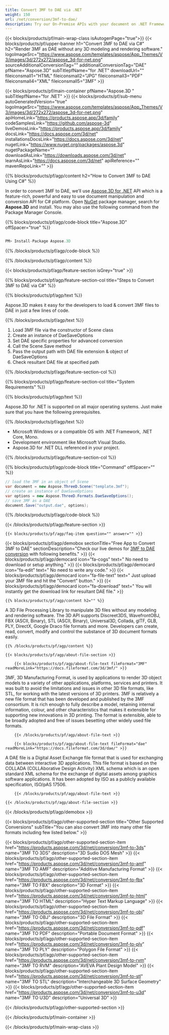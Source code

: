 ```yaml
---
title: Convert 3MF to DAE via .NET 
weight: 150
url: /net/conversion/3mf-to-dae/ 
description: Try our On-Premise APIs with your document on .NET Framework, .NET Core, Mono.
---
```


{{< blocks/products/pf/main-wrap-class isAutogenPage="true">}}
{{< blocks/products/pf/upper-banner h1="Convert 3MF to DAE via C#" h2="Render 3MF as DAE without any 3D modeling and rendering software." logoImageSrc="https://www.aspose.com/templates/aspose/App_Themes/V3/images/3d/272x272/aspose_3d-for-net.png" sourceAdditionalConversionTag="" additionalConversionTag="DAE" pfName="Aspose.3D" subTitlepfName="for .NET" downloadUrl="" fileiconsmall1="HTML" fileiconsmall2="JPG" fileiconsmall3="PDF" fileiconsmall4="XML" fileiconsmall5="3MF" >}}

{{< blocks/products/pf/main-container pfName="Aspose.3D " subTitlepfName="for .NET" >}}
{{< blocks/products/pf/sub-menu autoGeneratedVersion="true" logoImageSrc="https://www.aspose.com/templates/aspose/App_Themes/V3/images/3d/272x272/aspose_3d-for-net.png" apiHomeLink="https://products.aspose.app/3d/family" codeSamplesLink="https://github.com/aspose-3d" liveDemosLink="https://products.aspose.app/3d/family" docsLink="https://docs.aspose.com/3d/net" installationsDocsLink="https://docs.aspose.com/3d/net" nugetLink="https://www.nuget.org/packages/aspose.3d" nugetPackageName="" downloadAsLink="https://downloads.aspose.com/3d/net" learnAsLink="https://docs.aspose.com/3d/net" apiReference="" mavenRepoLink="" >}}

{{% blocks/products/pf/agp/content h2="How to Convert 3MF to DAE Using C#" %}}

 In order to convert 3MF to DAE, we’ll use
 [Aspose.3D for .NET](https://products.aspose.com/3d/net) 
 API which is a feature-rich, powerful and easy to use document manipulation and conversion API for C# platform. Open
 [NuGet](https://www.nuget.org/packages/aspose.3d) 
 package manager, search for
 **Aspose.3D** 
 and install. You may also use the following command from the Package Manager Console.

{{% blocks/products/pf/agp/code-block title="Aspose.3D" offSpacer="true" %}}

```cs

PM> Install-Package Aspose.3D

```

{{% /blocks/products/pf/agp/code-block %}}

{{% /blocks/products/pf/agp/content %}}

{{< blocks/products/pf/agp/feature-section isGrey="true" >}}

{{% blocks/products/pf/agp/feature-section-col title="Steps to Convert 3MF to DAE via C#" %}}

{{% blocks/products/pf/agp/text %}}

 Aspose.3D makes it easy for the developers to load & convert 3MF files to DAE in just a few lines of code.

{{% /blocks/products/pf/agp/text %}}

1.  Load 3MF file via the constructor of Scene class
1.  Create an instance of DaeSaveOptions
1.  Set DAE specific properties for advanced conversion
1.  Call the Scene.Save method
1.  Pass the output path with DAE file extension & object of DaeSaveOptions
1.  Check resultant DAE file at specified path

{{% /blocks/products/pf/agp/feature-section-col %}}

{{% blocks/products/pf/agp/feature-section-col title="System Requirements" %}}

{{% blocks/products/pf/agp/text %}}

 Aspose.3D for .NET is supported on all major operating systems. Just make sure that you have the following prerequisites.

{{% /blocks/products/pf/agp/text %}}

-  Microsoft Windows or a compatible OS with .NET Framework, .NET Core, Mono.
-  Development environment like Microsoft Visual Studio.
-  Aspose.3D for .NET DLL referenced in your project.

{{% /blocks/products/pf/agp/feature-section-col %}}

{{% blocks/products/pf/agp/code-block title="Command" offSpacer="" %}}

```cs
// load the 3MF in an object of Scene 
var document = new Aspose.ThreeD.Scene("template.3mf");
// create an instance of DaeSaveOptions 
var options = new Aspose.ThreeD.Formats.DaeSaveOptions();
// save 3MF as a DAE 
document.Save("output.dae", options); 

```

{{% /blocks/products/pf/agp/code-block %}}

{{< /blocks/products/pf/agp/feature-section >}}

    {{< blocks/products/pf/agp/faq-item question="" answer="" >}}
 

<!-- aboutfile Starts -->

{{< blocks/products/pf/agp/demobox sectionTitle="Free App to Convert 3MF to DAE" sectionDescription="Check our live demos for [3MF to DAE conversion](https://products.aspose.app/3d/conversion/3mf-to-dae) with following benefits." >}}
        {{< blocks/products/pf/agp/democard icon="fa-cogs" text=" No need to download or setup anything." >}}
        {{< blocks/products/pf/agp/democard icon="fa-edit" text=" No need to write any code." >}}
        {{< blocks/products/pf/agp/democard icon="fa-file-text" text=" Just upload your 3MF file and hit the \"Convert\" button." >}}
        {{< blocks/products/pf/agp/democard icon="fa-download" text=" You will instantly get the download link for resultant DAE file." >}}

    {{% blocks/products/pf/agp/content h2="" %}}

 A 3D File Processing Library to manipulate 3D files without any modeling and rendering software. The 3D API supports Discreet3DS, WavefrontOBJ, FBX (ASCII, Binary), STL (ASCII, Binary), Universal3D, Collada, glTF, GLB, PLY, DirectX, Google Draco file formats and more. Developers can create, read, convert, modify and control the substance of 3D document formats easily.



    {{% /blocks/products/pf/agp/content %}}

    {{< blocks/products/pf/agp/about-file-section >}}

        {{< blocks/products/pf/agp/about-file-text fileFormat="3MF" readMoreLink="https://docs.fileformat.com/3d/3mf/" >}}
3MF, 3D Manufacturing Format, is used by applications to render 3D object models to a variety of other applications, platforms, services and printers. It was built to avoid the limitations and issues in other 3D file formats, like STL, for working with the latest versions of 3D printers. 3MF is relatively a new file format that has been developed and published by the 3MF consortium. It is rich enough to fully describe a model, retaining internal information, colour, and other characteristics that makes it extensible for supporting new innovations in 3D printing. The format is extensible, able to be broadly adopted and free of issues besetting other widely used file formats.

        {{< /blocks/products/pf/agp/about-file-text >}}

        {{< blocks/products/pf/agp/about-file-text fileFormat="dae" readMoreLink="https://docs.fileformat.com/3d/dae/" >}}
A DAE file is a Digital Asset Exchange file format that is used for exchanging data between interactive 3D applications. This file format is based on the COLLADA (COLLAborative Design Activity) XML schema which is an open standard XML schema for the exchange of digital assets among graphics software applications. It has been adopted by ISO as a publicly available specification, ISO/pAS 17506.

        {{< /blocks/products/pf/agp/about-file-text >}}

    {{< /blocks/products/pf/agp/about-file-section >}}

{{< /blocks/products/pf/agp/demobox >}}

<!-- aboutfile Ends -->

{{< blocks/products/pf/agp/other-supported-section title="Other Supported Conversions" subTitle="You can also convert 3MF into many other file formats including few listed below." >}}

{{< blocks/products/pf/agp/other-supported-section-item href="https://products.aspose.com/3d/net/conversion/3mf-to-3ds" name="3MF TO 3DS" description="3D Sudio DOS Mesh" >}}
{{< blocks/products/pf/agp/other-supported-section-item href="https://products.aspose.com/3d/net/conversion/3mf-to-amf" name="3MF TO AMF" description="Additive Manufacturing Format" >}}
{{< blocks/products/pf/agp/other-supported-section-item href="https://products.aspose.com/3d/net/conversion/3mf-to-fbx" name="3MF TO FBX" description="3D Format" >}}
{{< blocks/products/pf/agp/other-supported-section-item href="https://products.aspose.com/3d/net/conversion/3mf-to-html" name="3MF TO HTML" description="Hyper Text Markup Language" >}}
{{< blocks/products/pf/agp/other-supported-section-item href="https://products.aspose.com/3d/net/conversion/3mf-to-obj" name="3MF TO OBJ" description="3D File Format" >}}
{{< blocks/products/pf/agp/other-supported-section-item href="https://products.aspose.com/3d/net/conversion/3mf-to-pdf" name="3MF TO PDF" description="Portable Document Format" >}}
{{< blocks/products/pf/agp/other-supported-section-item href="https://products.aspose.com/3d/net/conversion/3mf-to-ply" name="3MF TO PLY" description="Polygon File Format" >}}
{{< blocks/products/pf/agp/other-supported-section-item href="https://products.aspose.com/3d/net/conversion/3mf-to-rvm" name="3MF TO RVM" description="AVEVA Plant Design Model" >}}
{{< blocks/products/pf/agp/other-supported-section-item href="https://products.aspose.com/3d/net/conversion/3mf-to-stl" name="3MF TO STL" description="Interchangeable 3D Surface Geometry" >}}
{{< blocks/products/pf/agp/other-supported-section-item href="https://products.aspose.com/3d/net/conversion/3mf-to-u3d" name="3MF TO U3D" description="Universal 3D" >}}

{{< /blocks/products/pf/agp/other-supported-section >}}

{{< /blocks/products/pf/main-container >}}
    
{{< /blocks/products/pf/main-wrap-class >}}